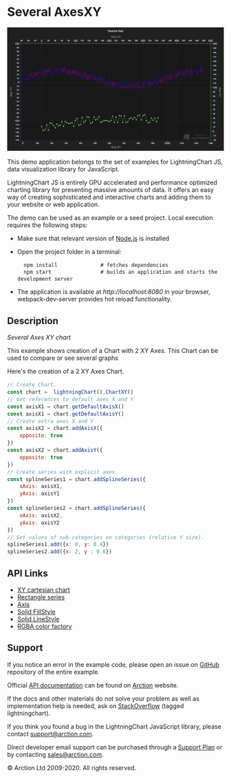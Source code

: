 # Several AxesXY

![Several AxesXY](severalAxesXY.png)

This demo application belongs to the set of examples for LightningChart JS, data visualization library for JavaScript.

LightningChart JS is entirely GPU accelerated and performance optimized charting library for presenting massive amounts of data. It offers an easy way of creating sophisticated and interactive charts and adding them to your website or web application.

The demo can be used as an example or a seed project. Local execution requires the following steps:

- Make sure that relevant version of [Node.js](https://nodejs.org/en/download/) is installed
- Open the project folder in a terminal:

        npm install              # fetches dependencies
        npm start                # builds an application and starts the development server

- The application is available at *http://localhost:8080* in your browser, webpack-dev-server provides hot reload functionality.


## Description

*Several Axes XY chart*

This example shows creation of a Chart with 2 XY Axes. This Chart can be used to compare or see several graphs

Here's the creation of a 2 XY Axes Chart.

```javascript
// Create Chart.
const chart =  lightningChart().ChartXY()
// Get references to default axes X and Y 
const axisX1 = chart.getDefaultAxisX()
const axisX1 = chart.getDefaultAxisY()
// Create extra axes X and Y 
const axisX2 = chart.addAxisX({
    opposite: true
})
const axisX2 = chart.addAxisY({
    opposite: true
})
// Create series with explicit axes.
const splineSeries1 = chart.addSplineSeries({
    xAxis: axisX1,
    yAxis: axisY1
})
const splineSeries2 = chart.addSplineSeries({
    xAxis: axisX2,
    yAxis: axisY2
})
// Set values of sub-categories on categories (relative Y size).
splineSeries1.add({x: 0, y: 0.4})
splineSeries2.add({x: 2, y : 0.6})
```


## API Links

* [XY cartesian chart]
* [Rectangle series]
* [Axis]
* [Solid FillStyle]
* [Solid LineStyle]
* [RGBA color factory]


## Support

If you notice an error in the example code, please open an issue on [GitHub][0] repository of the entire example.

Official [API documentation][1] can be found on [Arction][2] website.

If the docs and other materials do not solve your problem as well as implementation help is needed, ask on [StackOverflow][3] (tagged lightningchart).

If you think you found a bug in the LightningChart JavaScript library, please contact support@arction.com.

Direct developer email support can be purchased through a [Support Plan][4] or by contacting sales@arction.com.

[0]: https://github.com/Arction/
[1]: https://www.arction.com/lightningchart-js-api-documentation/
[2]: https://www.arction.com
[3]: https://stackoverflow.com/questions/tagged/lightningchart
[4]: https://www.arction.com/support-services/

© Arction Ltd 2009-2020. All rights reserved.


[XY cartesian chart]: https://www.arction.com/lightningchart-js-api-documentation/v3.0.0/classes/chartxy.html
[Rectangle series]: https://www.arction.com/lightningchart-js-api-documentation/v3.0.0/classes/rectangleseries.html
[Axis]: https://www.arction.com/lightningchart-js-api-documentation/v3.0.0/classes/axis.html
[Solid FillStyle]: https://www.arction.com/lightningchart-js-api-documentation/v3.0.0/classes/solidfill.html
[Solid LineStyle]: https://www.arction.com/lightningchart-js-api-documentation/v3.0.0/classes/solidline.html
[RGBA color factory]: https://www.arction.com/lightningchart-js-api-documentation/v3.0.0/globals.html#colorrgba

